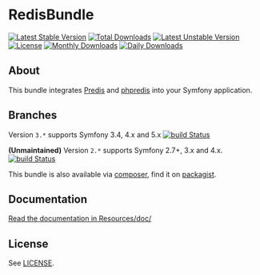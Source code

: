 # RedisBundle #
[![Latest Stable Version](https://poser.pugx.org/snc/redis-bundle/v/stable?format=flat-square)](https://packagist.org/packages/snc/redis-bundle)
[![Total Downloads](https://poser.pugx.org/snc/redis-bundle/downloads?format=flat-square)](https://packagist.org/packages/snc/redis-bundle)
[![Latest Unstable Version](https://poser.pugx.org/snc/redis-bundle/v/unstable?format=flat-square)](https://packagist.org/packages/snc/redis-bundle)
[![License](https://poser.pugx.org/snc/redis-bundle/license?format=flat-square)](https://packagist.org/packages/snc/redis-bundle)
[![Monthly Downloads](https://poser.pugx.org/snc/redis-bundle/d/monthly?format=flat-square)](https://packagist.org/packages/snc/redis-bundle)
[![Daily Downloads](https://poser.pugx.org/snc/redis-bundle/d/daily?format=flat-square)](https://packagist.org/packages/snc/redis-bundle)

## About ##

This bundle integrates [Predis](https://github.com/nrk/predis) and [phpredis](https://github.com/nicolasff/phpredis) into your Symfony application.

## Branches ##

Version `3.*` supports Symfony 3.4, 4.x and 5.x [![build Status](https://img.shields.io/travis/snc/SncRedisBundle/master.svg?style=flat-square)](https://travis-ci.org/snc/SncRedisBundle.svg?branch=master)

**(Unmaintained)** Version `2.*` supports Symfony 2.7+, 3.x and 4.x. [![build Status](https://img.shields.io/travis/snc/SncRedisBundle/2.1.svg?style=flat-square)](https://travis-ci.org/snc/SncRedisBundle.svg?branch=2.1)

This bundle is also available via [composer](https://github.com/composer/composer), find it on [packagist](https://packagist.org/packages/snc/redis-bundle).

## Documentation ##

[Read the documentation in Resources/doc/](Resources/doc/index.md)

## License ##

See [LICENSE](LICENSE).
